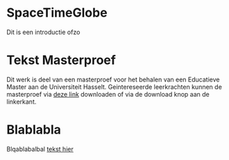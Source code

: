 # SpaceTimeGlobe
Dit is een introductie ofzo

# Tekst Masterproef
Dit werk is deel van een masterproef voor het behalen van een Educatieve Master aan de Universiteit Hasselt. Geintereseerde leerkrachten kunnen de masterproef via [deze link](Toegankelijke_en_ontdekkingsgerichte_lessen_speciale_relativiteit_in_het_secundair_onderwijs.pdf) downloaden of via de download knop aan de linkerkant.


# Blablabla
Blqablabalbal [tekst hier](https://github.com/Allyson-Robert/SpaceTimeGlobe)
